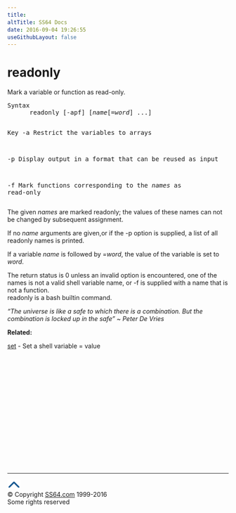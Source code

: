 ```yaml
---
title:
altTitle: SS64 Docs
date: 2016-09-04 19:26:55
useGithubLayout: false
---
```

<!-- #BeginLibraryItem "/Library/head_osx.lbi" --><!-- #EndLibraryItem --><h1>readonly</h1> 
<p>Mark a variable or function as read-only.</p>
<pre>Syntax
      readonly [-apf] [<i>name</i>[=<i>word</i>] ...]

Key
   -a   Restrict the variables to arrays

   -p   Display output in a format that can be reused as input

   -f   Mark functions corresponding to the <i>names</i> as read-only</pre>
<p>The given <i>names</i> are marked readonly; the values of these names can not be changed by  subsequent assignment.</p>
<p>If no <i>name </i>arguments are given,or if the -p option is supplied, a list of all readonly names is printed. </p>
<p>If a variable <i>name</i> is
followed by =<i>word</i>, the value of the variable is set to <i>word</i>. </p>
<p>The return status is 0 unless an
invalid option is encountered, one of the names is not a valid shell variable name, or -f is supplied with a name that is not a function.<br>
readonly is a bash builtin command.</p>
<p class="quote"> <i>“The universe is like a safe to which there is a combination. But the combination is locked up in the safe”  ~ Peter De Vries</i></p>
<p><b>Related:</b></p>
<p><a href="set.html">set</a> - Set a shell variable = value</p><!-- #BeginLibraryItem "/Library/foot_osx.lbi" --><p>
<!-- OSX300 -->
<ins class="adsbygoogle" style="display:inline-block;width:300px;height:250px" data-ad-client="ca-pub-6140977852749469" data-ad-slot="1823340303"></ins>
<script>
(adsbygoogle = window.adsbygoogle || []).push({});
</script></p>
<hr>
<div id="bl" class="footer"><a href="readonly.html#"><img src="../images/top.png" width="30" height="22" alt="Back to the Top"></a></div>
<div id="br" class="footer, tagline">© Copyright <a href="http://ss64.com/">SS64.com</a> 1999-2016<br>
Some rights reserved</div><!-- #EndLibraryItem -->
